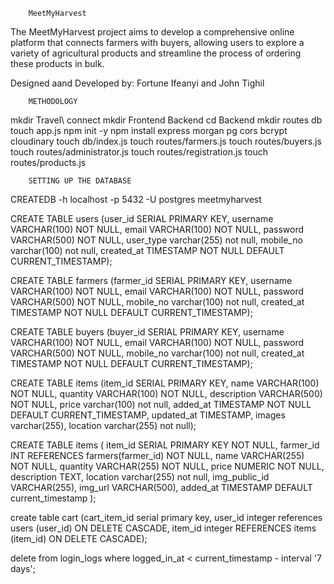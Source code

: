         MeetMyHarvest
The MeetMyHarvest project aims to develop a comprehensive online platform that connects farmers with buyers, allowing users to explore a variety of agricultural products and streamline the process of ordering these products in bulk.

Designed aand Developed by: Fortune Ifeanyi and John Tighil


        METHODOLOGY
mkdir Travel\ connect
mkdir Frontend Backend
cd Backend 
mkdir routes db 
touch app.js
npm init -y
npm install express morgan pg cors bcrypt cloudinary
touch db/index.js 
touch routes/farmers.js 
touch routes/buyers.js 
touch routes/administrator.js 
touch routes/registration.js 
touch routes/products.js 


        SETTING UP THE DATABASE
CREATEDB -h localhost -p 5432 -U postgres meetmyharvest

CREATE TABLE users (user_id SERIAL PRIMARY KEY, username VARCHAR(100) NOT NULL, email VARCHAR(100) NOT NULL, password VARCHAR(500) NOT NULL, user_type varchar(255) not null, mobile_no varchar(100) not null, created_at TIMESTAMP NOT NULL DEFAULT CURRENT_TIMESTAMP);

CREATE TABLE farmers (farmer_id SERIAL PRIMARY KEY, username VARCHAR(100) NOT NULL, email VARCHAR(100) NOT NULL, password VARCHAR(500) NOT NULL, mobile_no varchar(100) not null, created_at TIMESTAMP NOT NULL DEFAULT CURRENT_TIMESTAMP);

CREATE TABLE buyers (buyer_id SERIAL PRIMARY KEY, username VARCHAR(100) NOT NULL, email VARCHAR(100) NOT NULL, password VARCHAR(500) NOT NULL, mobile_no varchar(100) not null, created_at TIMESTAMP NOT NULL DEFAULT CURRENT_TIMESTAMP);

CREATE TABLE items (item_id SERIAL PRIMARY KEY, name VARCHAR(100) NOT NULL, quantity VARCHAR(100) NOT NULL, description VARCHAR(500) NOT NULL, price varchar(100) not null, added_at TIMESTAMP NOT NULL DEFAULT CURRENT_TIMESTAMP, updated_at TIMESTAMP, images varchar(255), location varchar(255) not null);

CREATE TABLE items (
    item_id SERIAL PRIMARY KEY NOT NULL,
    farmer_id INT REFERENCES farmers(farmer_id) NOT NULL,
    name VARCHAR(255) NOT NULL,
    quantity VARCHAR(255) NOT NULL,
    price NUMERIC NOT NULL,
    description TEXT,
    location varchar(255) not null,
    img_public_id VARCHAR(255),
    img_url VARCHAR(500),
    added_at TIMESTAMP DEFAULT current_timestamp
);

create table cart (cart_item_id serial primary key, user_id integer references users (user_id) ON DELETE CASCADE, item_id integer REFERENCES items (item_id) ON DELETE CASCADE);

<!-- TO DELETE LOGIN LOGS OLDER THAN 7 DAYS -->
delete from login_logs where logged_in_at < current_timestamp - interval '7 days';

<!-- 
git checkout -b john
git add .
git commit -m "Write what you updated here"
git fetch
git push -u origin john -->







